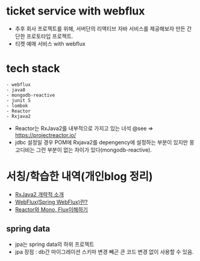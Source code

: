 # ticket service with webflux
- 추후 회사 프로젝트를 위해, 서버단의 리액티브 자바 서비스를 제공해보자 만든 간단한 프로토타입 프로젝트.
- 티켓 예매 서비스 with webflux 

# tech stack

```
- webflux  
- java8
- mongodb-reactive
- junit 5
- lombok 
- Reactor
- Rxjava2 
```
- Reactor는 RxJava2를 내부적으로 가지고 있는 녀석 @see => https://projectreactor.io/
- jdbc 설정일 경우 POM에 Rxjava2를 depengency에 설정하는 부분이 있지만 몽고디비는 그런 부분이 없는 차이가 있다(mongodb-reactive).  
  

   
  
# 서칭/학습한 내역(개인blog 정리)  
- [RxJava2 개략적 소개](https://wkimdev.github.io/rxjava2/2019/01/28/rxjava2/)
- [WebFlux(Spring WebFlux)란?](https://wkimdev.github.io/rxjava2/2019/01/28/webflux/)
- [Reactor와 Mono, Flux이해하기](https://wkimdev.github.io/rxjava2/2019/01/28/reactor/)  
  

## spring data 
- jpa는 spring data의 하위 프로젝트   
- jpa 장점 : db간 마이그레이션 스키마 변경 빼곤 큰 코드 변경 없이 사용할 수 있음.  
  



  
